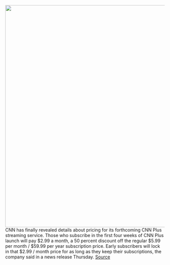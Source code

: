 <img src='https://cdn.vox-cdn.com/thumbor/uzpIwqTCoIMbqOcjP6Q2IZCfZFc=/0x0:640x360/1200x800/filters:focal(269x129:371x231)/cdn.vox-cdn.com/uploads/chorus_image/image/70574179/cnn_plus_3d_whiteplus_redbg_pr_email_logo_640x360.0.jpg' width='700px' /><br/>
CNN has finally revealed details about pricing for its forthcoming CNN Plus streaming service. Those who subscribe in the first four weeks of CNN Plus launch will pay $2.99 a month, a 50 percent discount off the regular $5.99 per month / $59.99 per year subscription price. Early subscribers will lock in that $2.99 / month price for as long as they keep their subscriptions, the company said in a news release Thursday.
<a href='https://www.theverge.com/2022/3/3/22959764/cnn-plus-streaming-price'> Source <a/>